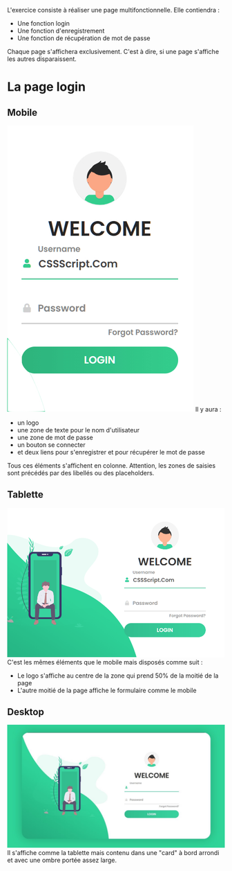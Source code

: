 L'exercice consiste à réaliser une page multifonctionnelle. Elle contiendra :

- Une fonction login
- Une fonction d'enregistrement
- Une fonction de récupération de mot de passe

Chaque page s'affichera exclusivement. C'est à dire, si une page s'affiche les
autres disparaissent.

# La page login

## Mobile

![Modèle Mobile](./mobile.jpg)
Il y aura :

- un logo
- une zone de texte pour le nom d'utilisateur
- une zone de mot de passe
- un bouton se connecter
- et deux liens pour s'enregistrer et pour récupérer le mot de passe

Tous ces éléments s'affichent en colonne.
Attention, les zones de saisies sont précédés par des libellés ou des placeholders.

## Tablette

![Modèle Tablette](./tablette.png)
C'est les mêmes éléments que le mobile mais disposés comme suit :

- Le logo s'affiche au centre de la zone qui prend 50% de la moitié de la page
- L'autre moitié de la page affiche le formulaire comme le mobile

## Desktop

![Modèle Mobile](./desktop.jpg)
Il s'affiche comme la tablette mais contenu dans une "card" à bord arrondi et
avec une ombre portée assez large.
